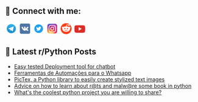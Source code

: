 ## 🔎 Connect with me:
[<img src="https://github.com/bullbesh/bullbesh/blob/main/images/Telegram.png" width="32" height="32" />](https://t.me/bullbesh)
[<img src="https://github.com/bullbesh/bullbesh/blob/main/images/VK.png" width="32" height="32" />](https://vk.com/bullbesh)
[<img src="https://github.com/bullbesh/bullbesh/blob/main/images/Twitter.png" width="32" height="32" />](https://twitter.com/bullbesh1)
[<img src="https://github.com/bullbesh/bullbesh/blob/main/images/Instagram.png" width="32" height="32" />](https://www.instagram.com/bullbesh)
[<img src="https://github.com/bullbesh/bullbesh/blob/main/images/Reddit.png" width="32" height="32" />](https://www.reddit.com/user/bullbesh)
[<img src="https://github.com/bullbesh/bullbesh/blob/main/images/YouTube.png" width="32" height="32" />](https://www.youtube.com/channel/UCtfjRs6uzgq5mfm8S06WTcg)

## 📕 Latest r/Python Posts
<!-- BLOG-POST-LIST:START -->
- [Easy tested Deployment tool for chatbot](https://www.reddit.com/r/Python/comments/1lwo7wv/easy_tested_deployment_tool_for_chatbot/)
- [Ferramentas de Automações para o Whatsapp](https://www.reddit.com/r/Python/comments/1lwnip0/ferramentas_de_automações_para_o_whatsapp/)
- [PicTex, a Python library to easily create stylized text images](https://www.reddit.com/r/Python/comments/1lwjsar/pictex_a_python_library_to_easily_create_stylized/)
- [Advice on how to learn about r@ts and malw@re some book in python](https://www.reddit.com/r/Python/comments/1lwjlt2/advice_on_how_to_learn_about_rts_and_malwre_some/)
- [What&#39;s the coolest python project you are willing to share?](https://www.reddit.com/r/Python/comments/1lwipat/whats_the_coolest_python_project_you_are_willing/)
<!-- BLOG-POST-LIST:END -->
